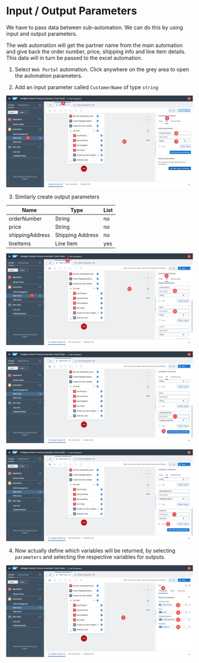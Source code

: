 # Input / Output Parameters


<!-- ## IO params - Web automation -->

We have to pass data between sub-automation. We can do this by using input and output parameters.

The web automation will get the partner name from the main automation and give back the order number, price, shipping info and line item details. This data will in turn be passed to the excel automation.

1. Select `Web Portal` automation. Click anywhere on the grey area to open the automation parameters.

2. Add an input parameter called `CustomerName` of type `string`

![](images/0863.png)

3. Similarly create output parameters

| Name        | Type           | List  |
| ------------- |-------------| -----|
| orderNumber      | String | no |
| price      | String      |   no |
| shippingAddress | Shipping Address      |    no |
| lineItems | Line Item      |    yes |

![](images/0864.png)

![](images/0865.png)

![](images/0866.png)

4. Now actually define which variables will be returned, by selecting `parameters` and selecting the respective variables for outputs. 

![](images/0867.png)